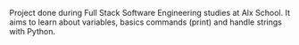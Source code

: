 Project done during Full Stack Software Engineering studies at Alx School. It aims to learn about variables, basics commands (print) and handle strings with Python.
